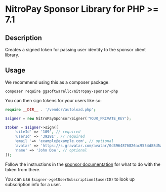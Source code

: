 # NitroPay Sponsor Library for PHP >= 7.1

## Description

Creates a signed token for passing user identity to the sponsor client library.

## Usage

We recommend using this as a composer package.

`composer require ggsoftwarellc/nitropay-sponsor-php`

You can then sign tokens for your users like so:

```php
require __DIR__ . '/vendor/autoload.php';

$signer = new NitroPaySponsor\Signer('YOUR_PRIVATE_KEY');

$token = $signer->sign([
    'siteId' => '109', // required
    'userId' => '39281', // required
    'email '=> 'example@example.com', // optional
    'avatar' => 'https://s.gravatar.com/avatar/0d3964876826ac9554d88d5a51ea87a2?s=80', // optional
    'name' => 'John Doe', // optional
]);
```

Follow the instructions in the [sponsor documentation](https://docs.nitropay.com/en/collections/2098552-sponsor) for what to do with the token from there.

You can use `$signer->getUserSubscription($userID)` to look up subscription info for a user.

